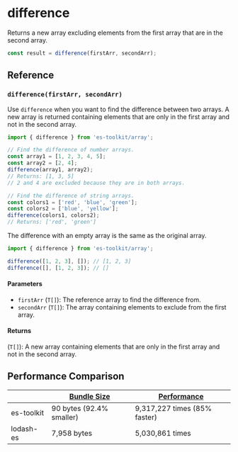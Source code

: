 # difference

Returns a new array excluding elements from the first array that are in the second array.

```typescript
const result = difference(firstArr, secondArr);
```

## Reference

### `difference(firstArr, secondArr)`

Use `difference` when you want to find the difference between two arrays. A new array is returned containing elements that are only in the first array and not in the second array.

```typescript
import { difference } from 'es-toolkit/array';

// Find the difference of number arrays.
const array1 = [1, 2, 3, 4, 5];
const array2 = [2, 4];
difference(array1, array2);
// Returns: [1, 3, 5]
// 2 and 4 are excluded because they are in both arrays.

// Find the difference of string arrays.
const colors1 = ['red', 'blue', 'green'];
const colors2 = ['blue', 'yellow'];
difference(colors1, colors2);
// Returns: ['red', 'green']
```

The difference with an empty array is the same as the original array.

```typescript
import { difference } from 'es-toolkit/array';

difference([1, 2, 3], []); // [1, 2, 3]
difference([], [1, 2, 3]); // []
```

#### Parameters

- `firstArr` (`T[]`): The reference array to find the difference from.
- `secondArr` (`T[]`): The array containing elements to exclude from the first array.

#### Returns

(`T[]`): A new array containing elements that are only in the first array and not in the second array.

## Performance Comparison

|            | [Bundle Size](../../bundle-size.md) | [Performance](../../performance.md) |
| ---------- | ----------------------------------- | ----------------------------------- |
| es-toolkit | 90 bytes (92.4% smaller)            | 9,317,227 times (85% faster)        |
| lodash-es  | 7,958 bytes                         | 5,030,861 times                     |
